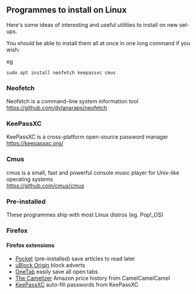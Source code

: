 ## Programmes to install on Linux

Here's some ideas of interesting and useful utilities to install on new set-ups.

You should be able to install them all at once in one long command if you wish:

eg

``sudo apt install neofetch keepassxc cmus``


### Neofetch

Neofetch is a command-line system information tool  
https://github.com/dylanaraps/neofetch


### KeePassXC

KeePassXC is a cross-platform open-source password manager  
https://keepassxc.org/


### Cmus

cmus is a small, fast and powerful console music player for Unix-like operating systems  
https://github.com/cmus/cmus



### Pre-installed

These programmes ship with most Linux distros (eg. Pop!_OS)



### Firefox

#### Firefox extensions

- [Pocket](https://getpocket.com/firefox/) (pre-installed) save articles to read later
- [uBlock Origin](https://addons.mozilla.org/en-GB/firefox/addon/ublock-origin/) block adverts
- [OneTab](https://addons.mozilla.org/en-GB/firefox/addon/onetab/) easily save all open tabs 
- [The Camelizer](https://addons.mozilla.org/en-GB/firefox/addon/the-camelizer-price-history-ch/) Amazon price history from CamelCamelCamel
- [KeePassXC](https://addons.mozilla.org/en-GB/firefox/addon/keepassxc-browser/) auto-fill passwords from KeePassXC
